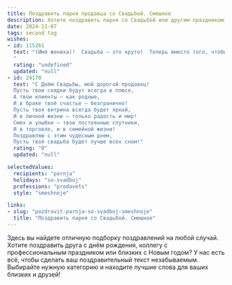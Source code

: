```yaml
---
title: Поздравить парня продавца со Свадьбой. Смешное
description: Хотите поздравить парня со Свадьбой или другим праздником? Наш ИИ создаст незабываемое поздравление, а вы обязательно выделитесь среди других.  
date: 2024-11-07
tags: second tag
wishes:
- id: 115261
  text: "(Имя жениха)!  Свадьба – это круто!  Теперь вместо того, чтобы продавать товары, будешь продавать свою любовь и семейное счастье!  Желаем, чтобы сделка была выгодной для обоих, а брачный контракт – самым долгоиграющим хитом всех времён!  Горько!
  "
  rating: "undefined"
  updated: "null"
- id: 24170
  text: "С Днём Свадьбы, мой дорогой продавец!
  Пусть твои скидки будут всегда в плюсе,
  А твои клиенты – как родные,
  И в браке твоё счастье – безгранично!
  Пусть твоя витрина всегда будет яркой,
  И в личной жизни – только радость и мир!
  Смех и улыбки – твои постоянные спутники,
  И в торговле, и в семейной жизни!
  Поздравляю с этим чудесным днем,
  Пусть твоя свадьба будет лучше всех сном!"
  rating: "0"
  updated: "null"

selectedValues:
  recipients: "parnja"
  holidays: "so-svadboj"
  professions: "prodavets"
  style: "smeshnoje"

links:
- slug: "pozdravit-parnja-so-svadboj-smeshnoje"
  title: "Поздравить парня со Свадьбой. Смешное"
---
```


Здесь вы найдете отличную подборку поздравлений на любой случай. 
Хотите поздравить друга с днём рождения, коллегу с профессиональным праздником или близких с Новым годом? У нас есть всё, чтобы сделать ваш поздравительный текст незабываемым. Выбирайте нужную категорию и находите лучшие слова для ваших близких и друзей!
